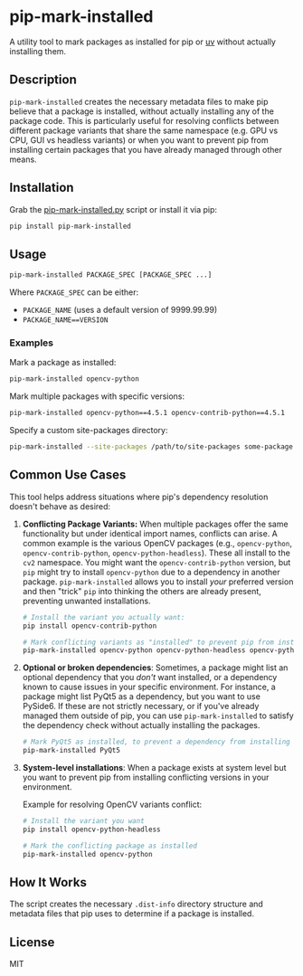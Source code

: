 # pip-mark-installed

A utility tool to mark packages as installed for pip or [uv](https://github.com/astral-sh/uv) without actually installing them.

## Description

`pip-mark-installed` creates the necessary metadata files to make pip believe that a package is installed, without actually installing any of the package code. This is particularly useful for resolving conflicts between different package variants that share the same namespace (e.g. GPU vs CPU, GUI vs headless variants) or when you want to prevent pip from installing certain packages that you have already managed through other means.

## Installation

Grab the [pip-mark-installed.py](https://raw.githubusercontent.com/sitic/pip-mark-installed/main/pip-mark-installed.py) script or install it via pip:

```bash
pip install pip-mark-installed
```

## Usage

```bash
pip-mark-installed PACKAGE_SPEC [PACKAGE_SPEC ...]
```

Where `PACKAGE_SPEC` can be either:
- `PACKAGE_NAME` (uses a default version of 9999.99.99)
- `PACKAGE_NAME==VERSION`

### Examples

Mark a package as installed:
```bash
pip-mark-installed opencv-python
```

Mark multiple packages with specific versions:
```bash
pip-mark-installed opencv-python==4.5.1 opencv-contrib-python==4.5.1
```

Specify a custom site-packages directory:
```bash
pip-mark-installed --site-packages /path/to/site-packages some-package
```

## Common Use Cases

This tool helps address situations where pip's dependency resolution doesn't behave as desired:

1.  **Conflicting Package Variants:** When multiple packages offer the same functionality but under identical import names, conflicts can arise.  A common example is the various OpenCV packages (e.g., `opencv-python`, `opencv-contrib-python`, `opencv-python-headless`).  These all install to the `cv2` namespace. You might want the `opencv-contrib-python` version, but `pip` might try to install `opencv-python` due to a dependency in another package.  `pip-mark-installed` allows you to install *your* preferred version and then "trick" `pip` into thinking the others are already present, preventing unwanted installations.

    ```bash
    # Install the variant you actually want:
    pip install opencv-contrib-python

    # Mark conflicting variants as "installed" to prevent pip from installing them:
    pip-mark-installed opencv-python opencv-python-headless opencv-python-headless
    ```

2. **Optional or broken dependencies**: Sometimes, a package might list an optional dependency that you *don't* want installed, or a dependency known to cause issues in your specific environment. For instance, a package might list PyQt5 as a dependency, but you want to use PySide6. If these are not strictly necessary, or if you've already managed them outside of pip, you can use `pip-mark-installed` to satisfy the dependency check without actually installing the packages.
    ```bash
    # Mark PyQt5 as installed, to prevent a dependency from installing them.
    pip-mark-installed PyQt5
    ```

3. **System-level installations**: When a package exists at system level but you want to prevent pip from installing conflicting versions in your environment.

    Example for resolving OpenCV variants conflict:
    ```bash
    # Install the variant you want
    pip install opencv-python-headless

    # Mark the conflicting package as installed
    pip-mark-installed opencv-python
    ```

## How It Works

The script creates the necessary `.dist-info` directory structure and metadata files that pip uses to determine if a package is installed.

## License

MIT
